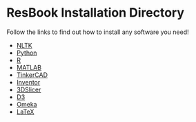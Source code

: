 ResBook Installation Directory
====

Follow the links to find out how to install any software you need!

* [NLTK](./nltk)
* [Python](./python)
* [R](./r)
* [MATLAB](./matlab)
* [TinkerCAD](./tinkercad)
* [Inventor](./inventor)
* [3DSlicer](./3d-slicer)
* [D3](./d3)
* [Omeka](./omeka)
* [LaTeX](./latex)

